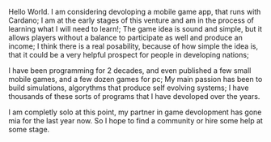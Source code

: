 Hello World.  I am considering devoloping a mobile game app, that runs with Cardano;
I am at the early stages of this venture and am in the process of learning what I will need to learn!;
The game idea is sound and simple, but it allows players without a balance to participate as well and produce an income;
I think there is a real posability, because of how simple the idea is, that it could be a very helpful prospect for people in developing nations;

I have been programming for 2 decades, and even published a few small mobile games, and a few dozen games for pc;
My main passion has been to build simulations, algorythms that produce self evolving systems; 
I have thousands of these sorts of programs that I have devoloped over the years.  

I am completly solo at this point, my partner in game devolopment has gone mia for the last year now.  So I hope to find a community or hire some help at some stage.

